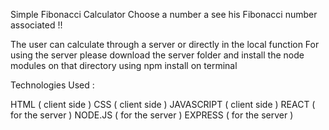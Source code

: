 Simple Fibonacci Calculator 
Choose a number a see his Fibonacci number associated !!

The user can calculate through a server or directly in the local function
For using the server please download the server folder and install the node modules on that directory using npm install on terminal

Technologies Used :

HTML ( client side )
CSS ( client side )
JAVASCRIPT ( client side )
REACT ( for the server )
NODE.JS ( for the server )
EXPRESS ( for the server )
